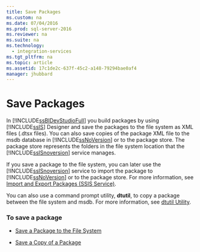```yaml
---
title: Save Packages
ms.custom: na
ms.date: 07/04/2016
ms.prod: sql-server-2016
ms.reviewer: na
ms.suite: na
ms.technology: 
  - integration-services
ms.tgt_pltfrm: na
ms.topic: article
ms.assetid: 17c1de2c-637f-45c2-a148-79294bae0af4
manager: jhubbard
---
```

# Save Packages
In [!INCLUDE[ssBIDevStudioFull](../../Topics/TopicNameContainA/includes/ssBIDevStudioFull_md.md)] you build packages by using [!INCLUDE[ssIS](../../Topics/TopicNameContainA/includes/ssIS_md.md)] Designer and save the packages to the file system as XML files (.dtsx files). You can also save copies of the package XML file to the msdb database in [!INCLUDE[ssNoVersion](../../Topics/TopicNameContainA/includes/ssNoVersion_md.md)] or to the package store. The package store represents the folders in the file system location that the [!INCLUDE[ssISnoversion](../../Topics/TopicNameContainA/includes/ssISnoversion_md.md)] service manages.  
  
 If you save a package to the file system, you can later use the [!INCLUDE[ssISnoversion](../../Topics/TopicNameContainA/includes/ssISnoversion_md.md)] service to import the package to [!INCLUDE[ssNoVersion](../../Topics/TopicNameContainA/includes/ssNoVersion_md.md)] or to the package store. For more information, see [Import and Export Packages (SSIS Service)](../../Topics/TopicNameNotContainA/Import-and-Export-Packages--SSIS-Service-.md).  
  
 You can also use a command prompt utility, **dtutil**, to copy a package between the file system and msdb. For more information, see [dtutil Utility](../../Topics/TopicNameNotContainA/dtutil-Utility.md).  
  
### To save a package  
  
-   [Save a Package to the File System](../../Topics/TopicNameContainA/Save-a-Package-to-the-File-System.md)  
  
-   [Save a Copy of a Package](../../Topics/TopicNameContainA/Save-a-Copy-of-a-Package.md)